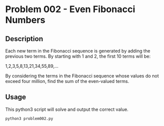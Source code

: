 # Problem 002 - Even Fibonacci Numbers

## Description

Each new term in the Fibonacci sequence is generated by adding the previous two terms. By starting with 1 and 2, the first 10 terms will be:

1,2,3,5,8,13,21,34,55,89,...

By considering the terms in the Fibonacci sequence whose values do not exceed four million, find the sum of the even-valued terms.

## Usage

This python3 script will solve and output the correct value.

```bash
python3 problem002.py
```